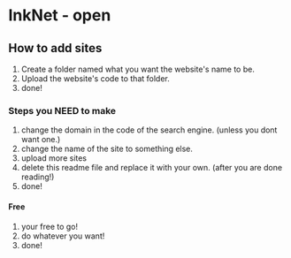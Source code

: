 # InkNet - open



## How to add sites

1. Create a folder named what you want the website's name to be.
2. Upload the website's code to that folder.
3. done!

### Steps you NEED to make

1. change the domain in the code of the search engine. (unless you dont want one.)
2. change the name of the site to something else.
3. upload more sites
4. delete this readme file and replace it with your own. (after you are done reading!)
5. done!

#### Free
1. your free to go!
2. do whatever you want!
3. done!
